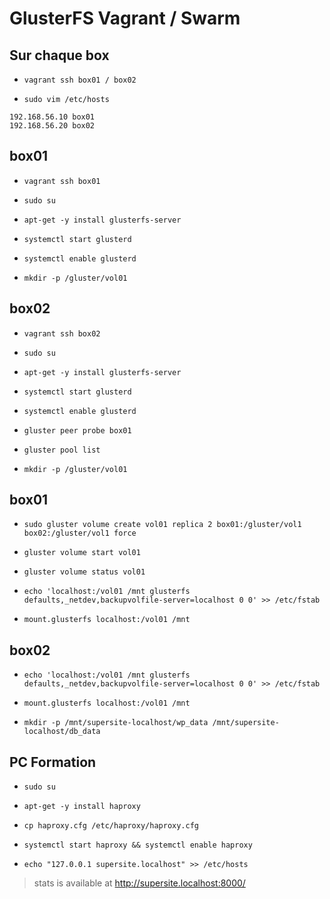 # GlusterFS Vagrant / Swarm

## Sur chaque box

- `vagrant ssh box01 / box02`

- `sudo vim /etc/hosts`

```
192.168.56.10 box01
192.168.56.20 box02
```

## box01

- `vagrant ssh box01`

- `sudo su`

- `apt-get -y install glusterfs-server`

- `systemctl start glusterd`

- `systemctl enable glusterd`

- `mkdir -p /gluster/vol01`

## box02

- `vagrant ssh box02`

- `sudo su`

- `apt-get -y install glusterfs-server`

- `systemctl start glusterd`

- `systemctl enable glusterd`

- `gluster peer probe box01`

- `gluster pool list`

- `mkdir -p /gluster/vol01`


## box01

- `sudo gluster volume create vol01 replica 2 box01:/gluster/vol1 box02:/gluster/vol1 force`

- `gluster volume start vol01`

- `gluster volume status vol01`

- `echo 'localhost:/vol01 /mnt glusterfs defaults,_netdev,backupvolfile-server=localhost 0 0' >> /etc/fstab`

- `mount.glusterfs localhost:/vol01 /mnt`

## box02

- `echo 'localhost:/vol01 /mnt glusterfs defaults,_netdev,backupvolfile-server=localhost 0 0' >> /etc/fstab`

- `mount.glusterfs localhost:/vol01 /mnt`

- `mkdir -p /mnt/supersite-localhost/wp_data /mnt/supersite-localhost/db_data`


## PC Formation

- `sudo su`

- `apt-get -y install haproxy`

- `cp haproxy.cfg /etc/haproxy/haproxy.cfg`

- `systemctl start haproxy && systemctl enable haproxy`

- `echo "127.0.0.1 supersite.localhost" >> /etc/hosts`


> stats is available at http://supersite.localhost:8000/
